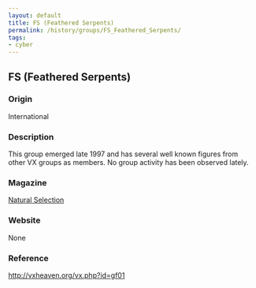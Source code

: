 ```yaml
---
layout: default
title: FS (Feathered Serpents)
permalink: /history/groups/FS_Feathered_Serpents/
tags:
- cyber
---
```


## FS (Feathered Serpents)

### Origin
International

### Description
This group emerged late 1997 and has several well known figures from other VX groups as members. No group activity has been observed lately.

### Magazine
[Natural Selection](http://vxheaven.org/vx.php?id=zn06)

### Website
None

### Reference
http://vxheaven.org/vx.php?id=gf01
